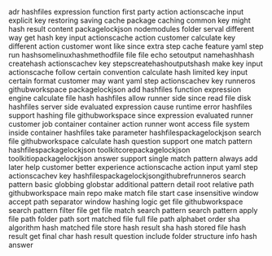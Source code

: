 adr hashfiles expression function first party action actionscache input explicit key restoring saving cache package caching common key might hash result content packagelockjson nodemodules folder serval different way get hash key input actionscache action customer calculate key different action customer wont like since extra step cache feature yaml step run hashsomelinuxhashmethodfile file file echo setoutput namehashhash createhash actionscachev key stepscreatehashoutputshash make key input actionscache follow certain convention calculate hash limited key input certain format customer may want yaml step actionscachev key runneros githubworkspace packagelockjson add hashfiles function expression engine calculate file hash hashfiles allow runner side since read file disk hashfiles server side evaluated expression cause runtime error hashfiles support hashing file githubworkspace since expression evaluated runner customer job container container action runner wont access file system inside container hashfiles take parameter hashfilespackagelockjson search file githubworkspace calculate hash question support one match pattern hashfilespackagelockjson toolkitcorepackagelockjson toolkitiopackagelockjson answer support single match pattern always add later help customer better experience actionscache action input yaml step actionscachev key hashfilespackagelockjsongithubrefrunneros search pattern basic globbing globstar additional pattern detail root relative path githubworkspace main repo make match file start case insensitive window accept path separator window hashing logic get file githubworkspace search pattern filter file get file match search pattern search pattern apply file path folder path sort matched file full file path alphabet order sha algorithm hash matched file store hash result sha hash stored file hash result get final char hash result question include folder structure info hash answer